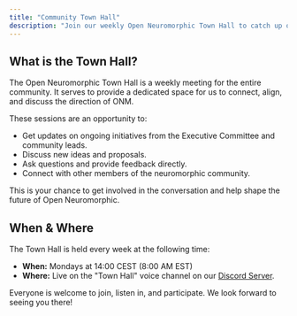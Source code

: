```yaml
---
title: "Community Town Hall"
description: "Join our weekly Open Neuromorphic Town Hall to catch up on the latest community news, discuss ongoing initiatives, and share your ideas."
---
```


## What is the Town Hall?

The Open Neuromorphic Town Hall is a weekly meeting for the entire community. 
It serves to provide a dedicated space for us to connect, align, and discuss the direction of ONM.

These sessions are an opportunity to:
-   Get updates on ongoing initiatives from the Executive Committee and community leads.
-   Discuss new ideas and proposals.
-   Ask questions and provide feedback directly.
-   Connect with other members of the neuromorphic community.

This is your chance to get involved in the conversation and help shape the future of Open Neuromorphic.

## When & Where

The Town Hall is held every week at the following time:

-   **When:** Mondays at 14:00 CEST (8:00 AM EST)
-   **Where:** Live on the "Town Hall" voice channel on our [Discord Server](https://discord.gg/hUygPUdD8E).

Everyone is welcome to join, listen in, and participate. We look forward to seeing you there!
